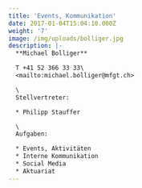 ```yaml
---
title: 'Events, Kommunikation'
date: 2017-01-04T15:04:10.000Z
weight: '7'
image: /img/uploads/bolliger.jpg
description: |-
  **Michael Bolliger**

  T +41 52 366 33 33\
  <mailto:michael.bolliger@mfgt.ch>

  \
  Stellvertreter:

  * Philipp Stauffer

  \
  Aufgaben:

  * Events, Aktivitäten 
  * Interne Kommunikation
  * Social Media
  * Aktuariat
---
```


